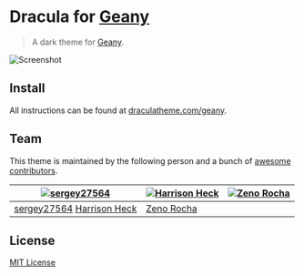 # Dracula for [Geany](https://www.geany.org/)

> A dark theme for [Geany](https://www.geany.org/).

![Screenshot](https://github.com/sergey27564/template/blob/master/GeanyDracula.png)

## Install

All instructions can be found at [draculatheme.com/geany](https://draculatheme.com/geany).

## Team

This theme is maintained by the following person and a bunch of [awesome contributors](https://github.com/dracula/template/graphs/contributors).

[![sergey27564](https://avatars1.githubusercontent.com/u/16984827?s=460&v=4)](https://github.com/sergey27564) | [![Harrison Heck](https://avatars0.githubusercontent.com/u/1037526?v=3&s=70)](https://github.com/nesl247) | [![Zeno Rocha](https://avatars2.githubusercontent.com/u/398893?v=3&s=70)](https://github.com/zenorocha)
--- | --- | ---
[sergey27564](https://github.com/sergey27564) [Harrison Heck](https://github.com/nesl247) | [Zeno Rocha](https://github.com/zenorocha)

## License

[MIT License](./LICENSE)
